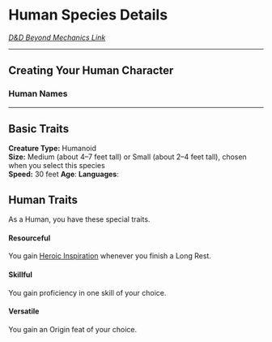 # Human Species Details

*[D&D Beyond Mechanics Link](https://www.dndbeyond.com/species/1751441-human)*



---
## Creating Your Human Character



### Human Names

---
## Basic Traits

**Creature Type:** Humanoid  
**Size:** Medium (about 4–7 feet tall) or Small (about 2–4 feet tall), chosen when you select this species  
**Speed:** 30 feet
**Age**: 
**Languages**: 
## Human Traits

As a Human, you have these special traits.

#### Resourceful

You gain [Heroic Inspiration](https://www.dndbeyond.com/sources/dnd/free-rules/rules-glossary#HeroicInspiration) whenever you finish a Long Rest.

#### Skillful

You gain proficiency in one skill of your choice.

#### Versatile

You gain an Origin feat of your choice.
